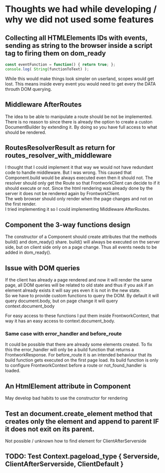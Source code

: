 # Thoughts we had while developing / why we did not used some features

## Collecting all HTMLElements IDs with events, sending as string to the browser inside a script tag to firing them on dom_ready 
```JavaScript
const eventFunction = function() { return true; };
console.log( String(functionToText) );
```

While this would make things look simpler on userland, scopes would get lost. This means inside every event you would need to get every the DATA throuth DOM querying.


## Middleware AfterRoutes
The idea to be able to manipulate a route should be not be implemented. There is no reason to since there is already the option to create a custon DocumentBuilder by extending it. By doing so you have full access to what should be rendered.

## RoutesResolverResult as return for routes_resolver_with_middleware
I thought that I could implement it that way we would not have redundant code to handle middleware. But I was wrong. This caused that Component.build would be always executed even then it should not. The resolver should only get the Route so that FrontworkClient can decide to if it should execute or not. Since the html rendering was already done by the server it does not be rendered again by FrontworkClient.  
The web browser should only render when the page changes and not on the first render.  
I tried implementing it so I could implementing Middleware AfterRoutes.

## Component the 3-way functions design
The constructor of a Component should create attributes that the methods build() and dom_ready() share.
build() will always be executed on the server side, but on client side only on a page change.
Thus all events needs to be added in dom_ready().

## Issue with DOM queries
If the client has already a page rendered and now it will render the same page, all DOM queries will be related to old state and thus if you ask if an element already exists it will say yes even it is not in the new state.  
So we have to provide custom functions to query the DOM. By default it will query document.body, but on page change it will query context.document_body

For easy access to these functions I put them inside FrontworkContext, that way it has an easy access to context.document_body.

### Same case with error_handler and before_route
It could be possible that there are already some elements created. To fix this the error_handler will only be a build function that returns a FrontworkResponse.
For before_route it is an intended behaviour that its build function gets executed on the first page load. Its build function is only to configure FrontworkContext before a route or not_found_handler is loaded.

## An HtmlElement attribute in Component
May develop bad habits to use the constructor for rendering

## Test an document.create_element method that creates only the element and append to parent IF it does not exit on its parent.
Not possible / unknown how to find element for ClientAfterServerside

## TODO: Test Context.pageload_type { Serverside, ClientAfterServerside, ClientDefault }